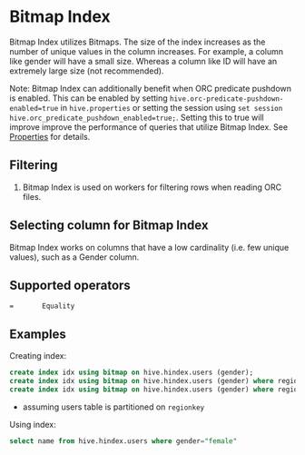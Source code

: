 
# Bitmap Index

Bitmap Index utilizes Bitmaps. The size of the index increases as the number
of unique values in the column increases. For example, a column like gender
will have a small size. Whereas a column like ID will have an extremely 
large size (not recommended).

Note: Bitmap Index can additionally benefit when ORC predicate pushdown is enabled.
This can be enabled by setting `hive.orc-predicate-pushdown-enabled=true`
in `hive.properties` or setting the session using `set session hive.orc_predicate_pushdown_enabled=true;`. 
Setting this to true will improve improve the performance of queries that utilize Bitmap Index.
See [Properties](../admin/properties.md) for details.

## Filtering

1. Bitmap Index is used on workers for filtering rows when reading ORC files.

## Selecting column for Bitmap Index

Bitmap Index works on columns that have a low cardinality (i.e. few unique values),
such as a Gender column.

## Supported operators

    =       Equality

## Examples

Creating index:
```sql
create index idx using bitmap on hive.hindex.users (gender);
create index idx using bitmap on hive.hindex.users (gender) where regionkey=1;
create index idx using bitmap on hive.hindex.users (gender) where regionkey in (3, 1);
```

* assuming users table is partitioned on `regionkey`

Using index:
```sql
select name from hive.hindex.users where gender="female"
```
